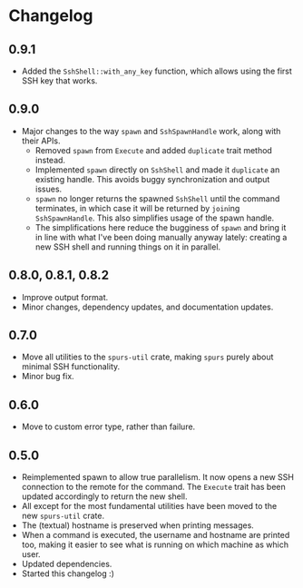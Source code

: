 # Changelog

## 0.9.1

- Added the `SshShell::with_any_key` function, which allows using the first SSH
  key that works.

## 0.9.0
- Major changes to the way `spawn` and `SshSpawnHandle` work, along with their
  APIs.
  - Removed `spawn` from `Execute` and added `duplicate` trait method instead.
  - Implemented `spawn` directly on `SshShell` and made it `duplicate` an
    existing handle. This avoids buggy synchronization and output issues.
  - `spawn` no longer returns the spawned `SshShell` until the command
    terminates, in which case it will be returned by `join`ing `SshSpawnHandle`.
    This also simplifies usage of the spawn handle.
  - The simplifications here reduce the bugginess of `spawn` and bring it in
    line with what I've been doing manually anyway lately: creating a new SSH
    shell and running things on it in parallel.

## 0.8.0, 0.8.1, 0.8.2
- Improve output format.
- Minor changes, dependency updates, and documentation updates.

## 0.7.0
- Move all utilities to the `spurs-util` crate, making `spurs` purely about
  minimal SSH functionality.
- Minor bug fix.

## 0.6.0
- Move to custom error type, rather than failure.

## 0.5.0

- Reimplemented spawn to allow true parallelism. It now opens a new SSH
  connection to the remote for the command. The `Execute` trait has been
  updated accordingly to return the new shell.
- All except for the most fundamental utilities have been moved to the
  new `spurs-util` crate.
- The (textual) hostname is preserved when printing messages.
- When a command is executed, the username and hostname are printed too, making
  it easier to see what is running on which machine as which user.
- Updated dependencies.
- Started this changelog :)

